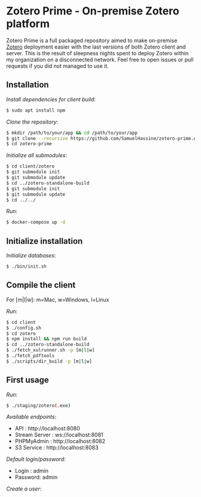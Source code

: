 # Zotero Prime - On-premise Zotero platform

Zotero Prime is a full packaged repository aimed to make on-premise [Zotero](https://www.zotero.org) deployment easier with the last versions of both Zotero client and server. This is the result of sleepness nights spent to deploy Zotero within my organization on a disconnected network. Feel free to open issues or pull requests if you did not managed to use it.

## Installation

*Install dependencies for client build*:
```bash
$ sudo apt install npm
```

*Clone the repository*:
```bash
$ mkdir /path/to/your/app && cd /path/to/your/app
$ git clone --recursive https://github.com/SamuelHassine/zotero-prime.git
$ cd zotero-prime
```

*Initialize all submodules*:
```bash
$ cd client/zotero 
$ git submodule init
$ git submodule update
$ cd ../zotero-standalone-build
$ git submodule init
$ git submodule update
$ cd ../../
```

*Run*:
```bash
$ docker-compose up -d
```

## Initialize installation

*Initialize databases*:
```bash
$ ./bin/init.sh
```

## Compile the client

For [m|l|w]: m=Mac, w=Windows, l=Linux

*Run*:
```bash
$ cd client
$ ./config.sh
$ cd zotero
$ npm install && npm run build
$ cd ../zotero-standalone-build
$ ./fetch_xulrunner.sh -p [m|l|w]
$ ./fetch_pdftools
$ ./scripts/dir_build -p [m|l|w]
```

## First usage

*Run*:
```bash
$ ./staging/zotero(.exe)
```

*Available endpoints*:
* API : http://localhost:8080
* Stream Server : ws://localhost:8081
* PHPMyAdmin : http://localhost:8082
* S3 Service : http://localhost:8083

*Default login/password*:
* Login : admin
* Password: admin

*Create a user*:
